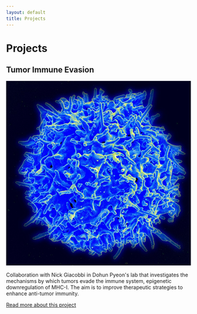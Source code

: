 ```yaml
---
layout: default
title: Projects
---
```


# Projects

## Tumor Immune Evasion
[![Tumor Immune Evasion](assets/images/Healthy_Human_T_Cell.jpg)](assets/images/Healthy_Human_T_Cell.jpg)

Collaboration with Nick Giacobbi in Dohun Pyeon's lab that investigates the mechanisms by which tumors evade the immune system, epigenetic downregulation of MHC-I. The aim is to improve therapeutic strategies to enhance anti-tumor immunity.

[Read more about this project](tumor-immune-evasion.html)
